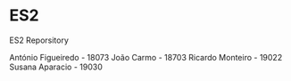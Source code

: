 # ES2
ES2 Reporsitory

António Figueiredo - 18073
João Carmo - 18703
Ricardo Monteiro - 19022
Susana Aparacio - 19030

